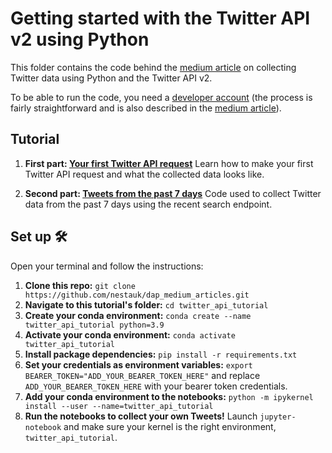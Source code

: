 # Getting started with the Twitter API v2 using Python

This folder contains the code behind the [medium article](https://medium.com/data-analytics-at-nesta) on collecting Twitter data using Python and the Twitter API v2.

To be able to run the code, you need a [developer account](https://twitter.com/i/flow/login?input_flow_data=%7B%22requested_variant%22%3A%22eyJyZWRpcmVjdF9hZnRlcl9sb2dpbiI6Imh0dHBzOi8vZGV2ZWxvcGVyLnR3aXR0ZXIuY29tL2VuL3BvcnRhbC9wZXRpdGlvbi9lc3NlbnRpYWwvYmFzaWMtaW5mbyJ9%22%7D) (the process is fairly straightforward and is also described in the [medium article](https://medium.com/data-analytics-at-nesta)).

## Tutorial

1. **First part: [Your first Twitter API request](https://github.com/nestauk/dap_medium_articles/blob/3_twitter_api_tutorial/twitter_api_tutorial/Your%20first%20Twitter%20API%20request.ipynb)**
Learn how to make your first Twitter API request and what the collected data looks like.

2. **Second part: [Tweets from the past 7 days](https://github.com/nestauk/dap_medium_articles/blob/3_twitter_api_tutorial/twitter_api_tutorial/Tweets%20from%20the%20past%207%20days.ipynb)**
Code used to collect Twitter data from the past 7 days using the recent search endpoint.

## Set up 🛠️
Open your terminal and follow the instructions:
1. **Clone this repo:** 
`git clone https://github.com/nestauk/dap_medium_articles.git`
2. **Navigate to this tutorial's folder:** 
`cd twitter_api_tutorial`
3. **Create your conda environment:** 
`conda create --name twitter_api_tutorial python=3.9`
4. **Activate your conda environment:** 
`conda activate twitter_api_tutorial`
5. **Install package dependencies:** 
`pip install -r requirements.txt`
6. **Set your credentials as environment variables:** 
`export BEARER_TOKEN="ADD_YOUR_BEARER_TOKEN_HERE"` and replace `ADD_YOUR_BEARER_TOKEN_HERE` with your bearer token credentials.
7. **Add your conda environment to the notebooks:** 
`python -m ipykernel install --user --name=twitter_api_tutorial`
8. **Run the notebooks to collect your own Tweets!** 
Launch `jupyter-notebook` and make sure your kernel is the right environment, `twitter_api_tutorial`.